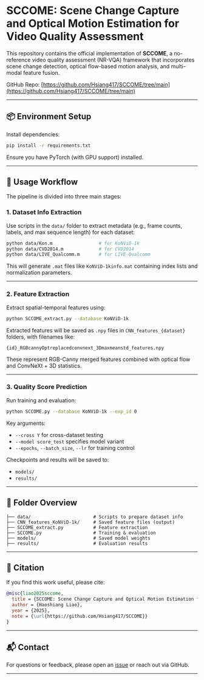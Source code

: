 # SCCOME: Scene Change Capture and Optical Motion Estimation for Video Quality Assessment

This repository contains the official implementation of **SCCOME**, a no-reference video quality assessment (NR-VQA) framework that incorporates scene change detection, optical flow-based motion analysis, and multi-modal feature fusion.

GitHub Repo: [https://github.com/Hsiang417/SCCOME/tree/main](https://github.com/Hsiang417/SCCOME/tree/main)

---

## 📦 Environment Setup

Install dependencies:

```bash
pip install -r requirements.txt
```

Ensure you have PyTorch (with GPU support) installed.

---

## 🚀 Usage Workflow

The pipeline is divided into three main stages:

### 1. Dataset Info Extraction

Use scripts in the `data/` folder to extract metadata (e.g., frame counts, labels, and max sequence length) for each dataset:

```bash
python data/Kon.m                 # for KoNViD-1k
python data/CVD2014.m             # for CVD2014
python data/LIVE_Qualcomm.m       # for LIVE-Qualcomm
```

This will generate `.mat` files like `KoNViD-1kinfo.mat` containing index lists and normalization parameters.

---

### 2. Feature Extraction

Extract spatial-temporal features using:

```bash
python SCCOME_extract.py --database KoNViD-1k
```

Extracted features will be saved as `.npy` files in `CNN_features_{dataset}` folders, with filenames like:

```
{id}_RGBcannyOptreplacedconvnext_3Dmaxmeanstd_features.npy
```

These represent RGB-Canny merged features combined with optical flow and ConvNeXt + 3D statistics.

---

### 3. Quality Score Prediction

Run training and evaluation:

```bash
python SCCOME.py --database KoNViD-1k --exp_id 0
```

Key arguments:

- `--cross Y` for cross-dataset testing
- `--model score_test` specifies model variant
- `--epochs`, `--batch_size`, `--lr` for training control

Checkpoints and results will be saved to:

- `models/`
- `results/`

---

## 📁 Folder Overview

```
├── data/                       # Scripts to prepare dataset info
├── CNN_features_KoNViD-1k/     # Saved feature files (output)
├── SCCOME_extract.py           # Feature extraction
├── SCCOME.py                   # Training & evaluation
├── models/                     # Saved model weights
├── results/                    # Evaluation results
```

---

## 📝 Citation

If you find this work useful, please cite:

```bibtex
@misc{liao2025sccome,
  title = {SCCOME: Scene Change Capture and Optical Motion Estimation for Video Quality Assessment},
  author = {Haoshiang Liao},
  year = {2025},
  note = {\url{https://github.com/Hsiang417/SCCOME}}
}
```

---

## 📬 Contact

For questions or feedback, please open an [issue](https://github.com/Hsiang417/SCCOME/issues) or reach out via GitHub.

---


